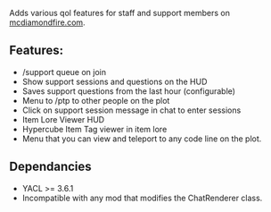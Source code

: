 Adds various qol features for staff and support members on [mcdiamondfire.com](https://mcdiamondfire.com/).

## Features:
- /support queue on join
- Show support sessions and questions on the HUD
- Saves support questions from the last hour (configurable)
- Menu to /ptp to other people on the plot
- Click on support session message in chat to enter sessions
- Item Lore Viewer HUD
- Hypercube Item Tag viewer in item lore
- Menu that you can view and teleport to any code line on the plot.

## Dependancies
- YACL >= 3.6.1
- Incompatible with any mod that modifies the ChatRenderer class.
